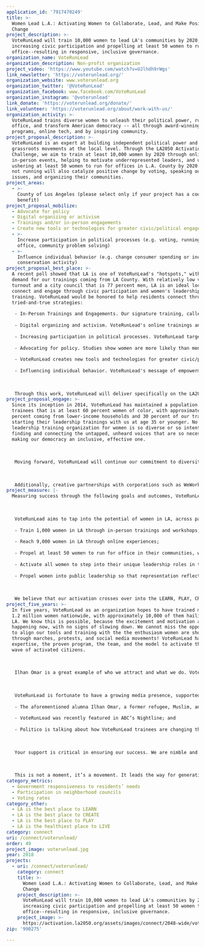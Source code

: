 ```yaml
---
application_id: '7917470249'
title: >-
  Women Lead L.A.: Activating Women to Collaborate, Lead, and Make Positive
  Change
project_description: >-
  VoteRunLead will train 10,000 women to lead LA's communities by 2020,
  increasing civic participation and propelling at least 50 women to run for
  office--resulting in responsive, inclusive governance.
organization_name: VoteRunLead
organization_description: Non-profit organization
project_video: 'https://www.youtube.com/watch?v=UJlhdh9rWgs'
link_newsletter: 'https://voterunlead.org/'
organization_website: www.voterunlead.org
organization_twitter: '@VoteRunLead'
organization_facebook: www.facebook.com/VoteRunLead
organization_instagram: '@voterunlead'
link_donate: 'https://voterunlead.org/donate/'
link_volunteer: 'https://voterunlead.org/about/work-with-us/'
organization_activity: >-
  VoteRunLead trains diverse women to unleash their political power, run for
  office, and transform American democracy -- all through award-winning
  programs, online tech, and by inspiring community.
project_proposal_description: >-
  VoteRunLead is an expert at building independent political power and
  grassroots movements at the local level. Through the LA2050 Activation
  Challenge, we aim to train at least 10,000 women by 2020 through online and
  in-person events, helping to motivate underrepresented leaders, and ultimately
  ushering at least 50 women to run for offices in L.A. County by 2020. Women
  not running will also catalyze positive change by voting, speaking out on
  issues, and organizing their communities.
project_areas:
  - >-
    County of Los Angeles (please select only if your project has a countywide
    benefit)
project_proposal_mobilize:
  - Advocate for policy
  - Digital organizing or activism
  - Trainings and/or in-person engagements
  - Create new tools or technologies for greater civic/political engagement
  - >-
    Increase participation in political processes (e.g. voting, running for
    office, community problem solving)
  - >-
    Influence individual behavior (e.g. change consumer spending or increase
    conservation activity)
project_proposal_best_place: >-
  A recent poll showed that LA is one of VoteRunLead's "hotspots," with a huge
  demand for our trainings coming from LA County. With relatively low voter
  turnout and a city council that is 77 percent men, LA is an ideal location to
  connect and engage through civic participation and women's leadership
  training. VoteRunLead would be honored to help residents connect through our
  tried-and-true strategies: 
   
   - In-Person Trainings and Engagements. Our signature training, called "Run As You Are," is a six-point curriculum covering key ways for women to develop and execute their public leadership skills, including 1) Confidence & Qualifications; 2) Campaigns & Elections; 3) Government & Civic Literacy; 4) Practice & Feedback Cycles; 5) People & Networks; and 6) Reputation & Impact. Evaluations of these award-winning trainings show that women emerge with greater knowledge and confidence, committed to the path to lead. 
   
   - Digital organizing and activism. VoteRunLead's online trainings and workshops provide an opportunity for leaders to learn from anywhere, on their own schedules. In 2017, 6500+ views of our curriculum demonstrate that women are willing to partake in online experiences, and our social media network of nearly 20,000 individuals is active, engaged, and supportive. 
   
   - Increasing participation in political processes. VoteRunLead targets women to run for office between now and 2020; specifically, those who are underrepresented: women of color, younger women, women with lower incomes -- and they are eager to lead. Our data shows that our trainings are effective: In November 2017 elections, we had 49 women on the ballots across the country (a similar organization, 6x the size of VoteRunLead, had 55 women running). Nearly 70% of our candidates won their elections, including 70% of *first-time* candidates (statistics show that usually, first-timers win 10% of the time) and 39% were women of color. And, even if trainees don't run, they vote. 
   
   - Advocating for policy. Studies show women are more likely than men to pass a bill and work in a bipartisan manner. Our alumnae pass pay equity bills, bring long-ignored issues to the fore, and advocate for vulnerable populations. Nonpartisan VoteRunLead welcomes women of all backgrounds and beliefs, speaking to all parties and millennials who often claim no party affiliation.
   
   - VoteRunLead creates new tools and technologies for greater civic/political engagement. As mentioned above, VoteRunLead has an engaged online community and aims to expand online tools. 
   
   - Influencing individual behavior. VoteRunLead's message of empowerment and collaboration impacts women not only on a systemic level, but also on an individual one, which opens new doors in their everyday lives. 
   
   
   
   Through this work, VoteRunLead will deliver specifically on the LA2050 metric to increase participation in neighborhood councils, training and propelling women into office to create a more responsive governance that addresses residents' needs.
project_proposal_engage: >-
  Since its inception in 2014, VoteRunLead has maintained a population of
  trainees that is at least 60 percent women of color, with approximately 25
  percent coming from lower-income households and 30 percent of our trainees
  starting their leadership trainings with us at age 35 or younger. No other
  leadership training organization for women is so diverse or so intent on
  finding and connecting the untapped, unheard voices that are so necessary to
  making our democracy an inclusive, effective one. 
   
   
   
   Moving forward, VoteRunLead will continue our commitment to diversity and inclusion, ensuring that the next waves of leaders are truly representative of the population. To do so, we will continue the strategies and tactics that have been so effective to date, partnering with like-minded organizations that focus on recruitment of diverse voices, such as Higher Heights, IGNITE, 9 to 5 Working Women, Gamma Phi Delta sorority, MomsRising.org, and more. We will also bring in additional partners to reach women from different backgrounds, races, ethnicities, sexual orientations, and political affiliations, to bring the full perspectives and power of women leaders forward. 
   
   
   
   Additionally, creative partnerships with corporations such as WeWork, wherein space is donated for trainings and workshops, connect VoteRunLead to reach entrepreneurs, movers, and shakers in communities across the country.
project_measure: |-
  Measuring success through the following goals and outcomes, VoteRunLead will: 
   
   
   
   VoteRunLead aims to tap into the potential of women in LA, across party lines, who are motivated to and ready to lead. By 2020 (during the grant term), the organization aims to: 
   
   - Train 1,000 women in LA through in-person trainings and workshops; 
   
   - Reach 9,000 women in LA through online experiences; 
   
   - Propel at least 50 women to run for office in their communities, whether through elections on the school board, city council, etc. and through appointed positions; 
   
   - Activate all women to step into their unique leadership roles in their communities, joining the ranks of motivated citizens who connect and improve their city and county; and 
   
   - Propel women into public leadership so that representation reflects the actual population (currently, 51 percent of the U.S. is women; about 40 percent are women of color, but approximately 80 percent of government is led by men, and they are overwhelmingly white men). 
   
   
   
   We believe that our activation crosses over into the LEARN, PLAY, CREATE, and LIVE areas as well. Through VoteRunLead trainings, women are encouraged to articulate what they value and explore how they can realize those values in their communities. Thus, even if an alumna doesn't run for office, she may take it upon herself to become an entrepreneur, engage with her child's school, and/or advocate for green spaces and healthy environments.
project_five_years: >-
  In five years, VoteRunLead as an organization hopes to have trained more than
  1.2 million women nationwide, with approximately 10,000 of them hailing from
  LA. We know this is possible, because the excitement and motivation are
  happening now, with no signs of slowing down. We cannot miss the opportunity
  to align our tools and training with the the enthusiasm women are showing
  through marches, protests, and social media movements! VoteRunLead has the
  expertise, the proven program, the team, and the model to activate the next
  wave of activated citizens. 
   
   
   
   Ilhan Omar is a great example of who we attract and what we do. VoteRunLead was founded in Minnesota and works regularly there to provide trainings. Omar is currently a MN State Representative, who trained with VoteRunLead for years, solving work/life challenges as we provided scholarships and child care--because we know that’s what it takes for women to be able to run. With training, personal meetings with our experts, and our nationwide support network, Omar has become a nationally recognized leader, the first Somali-American legislator, and a trainer for VoteRunLead. We’re shifting the story that women cannot or should not lead, and making it possible for women to do so en masse. We would love to create this kind of success in LA. 
   
   
   
   VoteRunLead is fortunate to have a growing media presence, supported by an active network of trainees, alumnae, and experts who live our message of empowerment and inclusivity. These women sit on school boards and in state houses across America, are racially and ethnically diverse, and come from both rural and urban areas. Recent media coverage includes: 
   
   - The aforementioned alumna Ilhan Omar, a former refugee, Muslim, and mother of three was profiled in Time magazine’s “Firsts” series. She was also featured by NPR, BBC, and NBC (all searchable online); 
   
   - VoteRunLead was recently featured in ABC’s Nightline; and
   
   - Politico is talking about how VoteRunLead trainees are changing the game. 
   
   
   
   Your support is critical in ensuring our success. We are nimble and tech-savvy, well-known for the racial and ethnic diversity of our leaders and alumnae. We have a proven curriculum, a track record of significant “wins,” a network of powerful individuals and partnerships, and an engaged, diverse group of 10,000+ new women ready to vote, run, and lead. We are eager to make a seismic impact on the political practice and policies in LA, to include all voices and create equal opportunity. Yet we need innovative opportunities such as LA2050 in order to make this happen.
   
   
   
   This is not a moment, it’s a movement. It leads the way for generations of women and girls who will be civically minded and politically active, and this movement includes all of us. We are ready to activate LA!
category_metrics:
  - Government responsiveness to residents’ needs
  - Participation in neighborhood councils
  - Voting rates
category_other:
  - LA is the best place to LEARN
  - LA is the best place to CREATE
  - LA is the best place to PLAY
  - LA is the healthiest place to LIVE
category: connect
uri: /connect/voterunlead/
order: 49
project_image: voterunlead.jpg
year: 2018
projects:
  - uri: /connect/voterunlead/
    category: connect
    title: >-
      Women Lead L.A.: Activating Women to Collaborate, Lead, and Make Positive
      Change
    project_description: >-
      VoteRunLead will train 10,000 women to lead LA's communities by 2020,
      increasing civic participation and propelling at least 50 women to run for
      office--resulting in responsive, inclusive governance.
    project_image: >-
      https://activation.la2050.org/assets/images/connect/2048-wide/voterunlead.jpg
zip: '990275'

---
```

